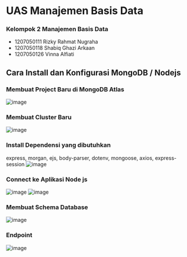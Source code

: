 # UAS Manajemen Basis Data

### Kelompok 2 Manajemen Basis Data
- 1207050111 Rizky Rahmat Nugraha
- 1207050118 Shabiq Ghazi Arkaan
- 1207050126 Vinna Alfiati

## Cara Install dan Konfigurasi MongoDB / Nodejs
### Membuat Project Baru di MongoDB Atlas
![image](https://user-images.githubusercontent.com/76445601/209292689-a4026357-4510-46bc-afc1-e2a4553dc06e.png)
### Membuat Cluster Baru
![image](https://user-images.githubusercontent.com/76445601/209292794-e33037ba-3c74-45f5-a2a2-5e2cb2de7e41.png)
### Install Dependensi yang dibutuhkan
express, morgan, ejs, body-parser, dotenv, mongoose, axios, express-session
![image](https://user-images.githubusercontent.com/76445601/209294583-a7d43a68-15e5-4b04-8b58-6b183fb846f8.png)
### Connect ke Aplikasi Node js
![image](https://user-images.githubusercontent.com/76445601/209292849-cbe815a7-10ff-4fe1-bb90-f2803ebe98c5.png)
![image](https://user-images.githubusercontent.com/76445601/209293059-c56ff0aa-128b-4a7a-9d9e-919ce5815d47.png)
### Membuat Schema Database
![image](https://user-images.githubusercontent.com/76445601/209293364-e026e4d4-0e6d-461f-a379-552129fe2a1f.png)
### Endpoint
![image](https://user-images.githubusercontent.com/76445601/209293255-20eaeb15-b5e4-4ff4-a73f-7b64cb62e9aa.png)
